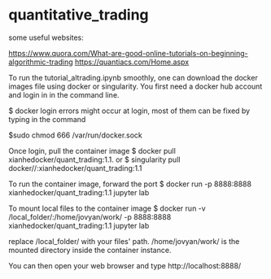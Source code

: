# quantitative_trading

some useful websites:

https://www.quora.com/What-are-good-online-tutorials-on-beginning-algorithmic-trading
https://quantiacs.com/Home.aspx

To run the tutorial_altrading.ipynb smoothly, one can download the docker images file using docker or singularity.
You first need a docker hub account and login in in the command line.

$ docker login
errors might occur at login, most of them can be fixed by typing in the command

$sudo chmod 666 /var/run/docker.sock

Once login, pull the container image
$ docker pull xianhedocker/quant_trading:1.1. or
$ singularity pull docker//:xianhedocker/quant_trading:1.1

To run the container image, forward the port
$ docker run -p 8888:8888 xianhedocker/quant_trading:1.1 jupyter lab

To mount local files to the container image
$ docker run -v /local_folder/:/home/jovyan/work/ -p 8888:8888 xianhedocker/quant_trading:1.1 jupyter lab

replace /local_folder/ with your files' path.
/home/jovyan/work/ is the mounted directory inside the container instance.

You can then open your web browser and type http://localhost:8888/
